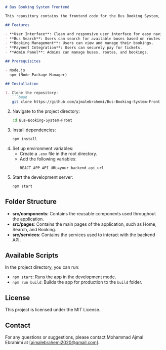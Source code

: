```markdown
# Bus Booking System Frontend

This repository contains the frontend code for the Bus Booking System, a web application designed to facilitate online bus ticket reservations. The frontend is built using React.

## Features

- **User Interface**: Clean and responsive user interface for easy navigation.
- **Bus Search**: Users can search for available buses based on routes and dates.
- **Booking Management**: Users can view and manage their bookings.
- **Payment Integration**: Users can securely pay for tickets.
- **Admin Panel**: Admins can manage buses, routes, and bookings.

## Prerequisites

- Node.js
- npm (Node Package Manager)

## Installation

1. Clone the repository:
   ```bash
   git clone https://github.com/ajmalebrahemi/Bus-Booking-System-Front.git
   ```
2. Navigate to the project directory:
   ```bash
   cd Bus-Booking-System-Front
   ```
3. Install dependencies:
   ```bash
   npm install
   ```
4. Set up environment variables:
   - Create a `.env` file in the root directory.
   - Add the following variables:
     ```env
     REACT_APP_API_URL=your_backend_api_url
     ```
5. Start the development server:
   ```bash
   npm start
   ```

## Folder Structure

- **src/components**: Contains the reusable components used throughout the application.
- **src/pages**: Contains the main pages of the application, such as Home, Search, and Booking.
- **src/services**: Contains the services used to interact with the backend API.

## Available Scripts

In the project directory, you can run:

- `npm start`: Runs the app in the development mode.
- `npm run build`: Builds the app for production to the `build` folder.

## License

This project is licensed under the MIT License.

## Contact

For any questions or suggestions, please contact Mohammad Ajmal Ebrahimi at [ajmalebrahemi2020@gmail.com].
```

